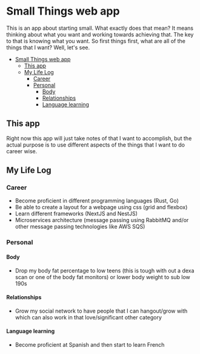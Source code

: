# Small Things web app

This is an app about starting small. What exactly does that mean? It means thinking about what you want and working towards achieving that. The key to that is knowing what you want. So first things first, what are all of the things that I want? Well, let's see.

- [Small Things web app](#small-things-web-app)
  - [This app](#this-app)
  - [My Life Log](#my-life-log)
    - [Career](#career)
    - [Personal](#personal)
      - [Body](#body)
      - [Relationships](#relationships)
      - [Language learning](#language-learning)

## This app

Right now this app will just take notes of that I want to accomplish, but the actual purpose is to use different aspects of the things that I want to do career wise.

## My Life Log

### Career

- Become proficient in different programming languages (Rust, Go)
- Be able to create a layout for a webpage using css (grid and flexbox)
- Learn different frameworks (NextJS and NestJS)
- Microservices architecture (message passing using RabbitMQ and/or other message passing technologies like AWS SQS)

### Personal

#### Body

- Drop my body fat percentage to low teens (this is tough with out a dexa scan or one of the body fat monitors) or lower body weight to sub low 190s

#### Relationships

- Grow my social network to have people that I can hangout/grow with which can also work in that love/significant other category

#### Language learning

- Become proficient at Spanish and then start to learn French
